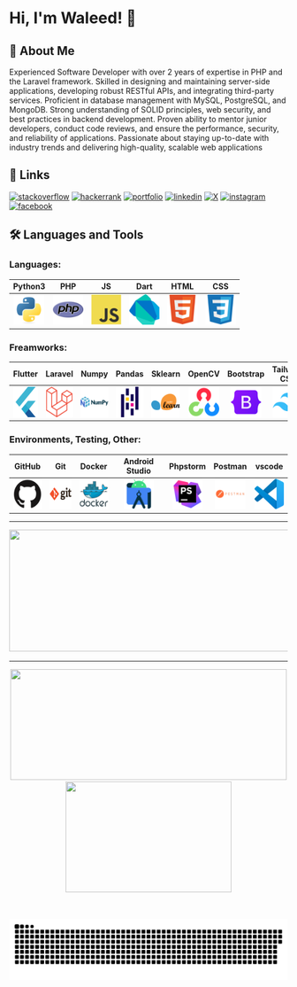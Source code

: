 
# Hi, I'm Waleed! 👋


## 🚀 About Me
Experienced Software Developer with over 2 years of expertise in PHP and the Laravel framework. Skilled in designing and maintaining server-side applications, developing robust RESTful APIs, and integrating third-party services. Proficient in database management with MySQL, PostgreSQL, and MongoDB. Strong understanding of SOLID principles, web security, and best practices in backend development. Proven ability to mentor junior developers, conduct code reviews, and ensure the performance, security, and reliability of applications. Passionate about staying up-to-date with industry trends and delivering high-quality, scalable web applications


## 🔗 Links
[![stackoverflow](https://img.shields.io/badge/stackoverflow-E7700D?style=for-the-badge&logo=stackoverflow&logoColor=white)](https://stackoverflow.com/users/23528868/waleed-bin-shehab)
[![hackerrank](https://img.shields.io/badge/hackerrank-20d761?style=for-the-badge&logo=hackerrank&logoColor=black)](https://www.hackerrank.com/profile/waleedbinshihab)
[![portfolio](https://img.shields.io/badge/my_portfolio-000?style=for-the-badge&logo=ko-fi&logoColor=white)](https://wshehab99.github.io/portfolio)
[![linkedin](https://img.shields.io/badge/linkedin-0A66C2?style=for-the-badge&logo=linkedin&logoColor=white)](https://www.linkedin.com/in/wshehab99)
[![X](https://img.shields.io/badge/x-000000?style=for-the-badge&logo=x&logoColor=white)](https://x.com/wshehab99)
[![instagram](https://img.shields.io/badge/instagram-5B51D8?style=for-the-badge&logo=instagram&logoColor=white)](https://instagram.com/wshehab99)
[![facebook](https://img.shields.io/badge/facebook-1877F2?style=for-the-badge&logo=facebook&logoColor=white)](https://facebook.com/wshehab99)


## 🛠 Languages and Tools
<div>

### Languages:

| Python3 | PHP | JS | Dart | HTML | CSS |
|:-:|:-:|:-:|:-:|:-:|:-:|
|  <img src="https://github.com/devicons/devicon/blob/master/icons/python/python-original.svg" title="Python"  alt="Python" width="55" height="55"/> |  <img src="https://github.com/devicons/devicon/blob/master/icons/php/php-original.svg" title="PHP"  alt="PHP" width="55" height="55"/> |  <img src="https://github.com/devicons/devicon/blob/master/icons/javascript/javascript-original.svg" title="JavaScript" alt="JavaScript" width="55" height="55"/> |  <img src="https://github.com/devicons/devicon/blob/master/icons/dart/dart-original.svg" title="Dart" alt="Dart" width="55" height="55"/>|<img src="https://github.com/devicons/devicon/blob/master/icons/html5/html5-original.svg" title="HTML" alt="HTML" width="55" height="55"/>|<img src="https://github.com/devicons/devicon/blob/master/icons/css3/css3-original.svg" title="CSS" alt="CSS" width="55" height="55"/>|
  

### Freamworks:

| Flutter | Laravel | Numpy | Pandas | Sklearn | OpenCV | Bootstrap | Tailwind CSS |
|:-:|:-:|:-:|:-:|:-:|:-:|:-:|:-:|
|  <img src="https://github.com/devicons/devicon/blob/master/icons/flutter/flutter-original.svg" title="Flutter"  alt="Flutter" width="55" height="55"/>|  <img src="https://github.com/devicons/devicon/blob/master/icons/laravel/laravel-original.svg" title="Laravel"  alt="Laravel" width="55" height="55"/>|  <img src="https://github.com/devicons/devicon/blob/master/icons/numpy/numpy-original-wordmark.svg" title="Numpy" alt="Numpy" width="55" height="55"/>|  <img src="https://github.com/devicons/devicon/blob/master/icons/pandas/pandas-original.svg" title="Pandas" alt="Pandas" width="55" height="55"/>|  <img src="https://github.com/devicons/devicon/blob/master/icons/scikitlearn/scikitlearn-original.svg" title="sklearn" alt="sklearn" width="55" height="55"/>| <img src="https://github.com/devicons/devicon/blob/master/icons/opencv/opencv-original.svg" title="mpl" alt="mpl" width="55" height="55"/>| <img src="https://github.com/devicons/devicon/blob/master/icons/bootstrap/bootstrap-original.svg" title="Bootstrap" alt="Bootstrap" width="55" height="55"/>| <img src="https://github.com/devicons/devicon/blob/master/icons/tailwindcss/tailwindcss-original.svg" title="tailwindcss" alt="tailwindcss" width="55" height="55"/>|


### Environments, Testing, Other:

| GitHub | Git | Docker | Android Studio | Phpstorm | Postman | vscode |
|:-:|:-:|:-:|:-:|:-:|:-:|:-:|
|<img src="https://github.com/devicons/devicon/blob/master/icons/github/github-original.svg" title="GitHub" alt="GitHub" width="55" height="55"/>|<img src="https://github.com/devicons/devicon/blob/master/icons/git/git-original-wordmark.svg" title="Git" alt="Git" width="55" height="55"/>|<img src="https://github.com/devicons/devicon/blob/master/icons/docker/docker-original-wordmark.svg" title="Docker" alt="Docker" width="55" height="55"/>|<img src="https://github.com/devicons/devicon/blob/master/icons/androidstudio/androidstudio-original.svg" title="Android Studio" alt="Android Studio" width="55" height="55"/>|  <img src="https://github.com/devicons/devicon/blob/master/icons/phpstorm/phpstorm-original.svg" title="Phpstorm" alt="Phpstorm" width="55" height="55"/>|  <img src="https://github.com/devicons/devicon/blob/master/icons/postman/postman-original-wordmark.svg" title="Postman" alt="Postman" width="55" height="55"/>|<img src="https://github.com/devicons/devicon/blob/master/icons/vscode/vscode-original.svg" title="vscode" alt="vscode" width="55" height="55"/>| 



</div>


---
  
<p align="center">
  <img width="800" height="220" src="https://streak-stats.demolab.com?user=wshehab99&theme=highcontrast&hide_border=true&border_radius=5&card_width=1000">
</p>


---




<p align="center">
  <img width="500" height="200" src="https://github-readme-stats.vercel.app/api?username=wshehab99&show_icons=true&theme=vision-friendly-dark">
  <img width="300" height="200" src="https://github-readme-stats.vercel.app/api/top-langs/?username=wshehab99&size_weight=0.0005&count_weight=0.3&layout=compact&theme=vision-friendly-dark">
</p>
 


<div id="header" align="center">
  <img src="https://komarev.com/ghpvc/?username=wshehab99&style=for-the-badge&color=orange" alt=""/>
</div>

<p align="center">
 <img width="1000" src="assets/github-snake.svg" alt="snake"/>
</p>

